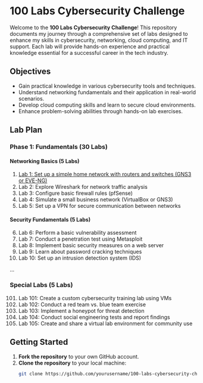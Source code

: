# 100 Labs Cybersecurity Challenge

Welcome to the **100 Labs Cybersecurity Challenge**! This repository documents my journey through a comprehensive set of labs designed to enhance my skills in cybersecurity, networking, cloud computing, and IT support. Each lab will provide hands-on experience and practical knowledge essential for a successful career in the tech industry.

## Objectives

- Gain practical knowledge in various cybersecurity tools and techniques.
- Understand networking fundamentals and their application in real-world scenarios.
- Develop cloud computing skills and learn to secure cloud environments.
- Enhance problem-solving abilities through hands-on lab exercises.

## Lab Plan

### Phase 1: Fundamentals (30 Labs)

#### Networking Basics (5 Labs)
1. [Lab 1: Set up a simple home network with routers and switches (GNS3 or EVE-NG)](http://example.com/your-link-here)
2. Lab 2: Explore Wireshark for network traffic analysis
3. Lab 3: Configure basic firewall rules (pfSense)
4. Lab 4: Simulate a small business network (VirtualBox or GNS3)
5. Lab 5: Set up a VPN for secure communication between networks

#### Security Fundamentals (5 Labs)
6. Lab 6: Perform a basic vulnerability assessment
7. Lab 7: Conduct a penetration test using Metasploit
8. Lab 8: Implement basic security measures on a web server
9. Lab 9: Learn about password cracking techniques
10. Lab 10: Set up an intrusion detection system (IDS)

...

### Special Labs (5 Labs)
101. Lab 101: Create a custom cybersecurity training lab using VMs
102. Lab 102: Conduct a red team vs. blue team exercise
103. Lab 103: Implement a honeypot for threat detection
104. Lab 104: Conduct social engineering tests and report findings
105. Lab 105: Create and share a virtual lab environment for community use

## Getting Started

1. **Fork the repository** to your own GitHub account.
2. **Clone the repository** to your local machine:
   ```bash
   git clone https://github.com/yourusername/100-labs-cybersecurity-challenge.git
